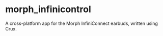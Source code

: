 # morph_infinicontrol

A cross-platform app for the Morph InfiniConnect earbuds, written using Crux.
